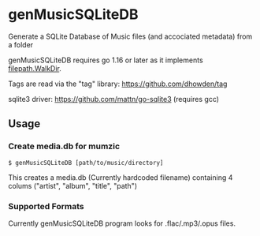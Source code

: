 # genMusicSQLiteDB
Generate a SQLite Database of Music files (and accociated metadata) from a folder

genMusicSQLiteDB requires go 1.16 or later as it implements [filepath.WalkDir](https://pkg.go.dev/path/filepath#WalkDir).

Tags are read via the "tag" library: https://github.com/dhowden/tag

sqlite3 driver: https://github.com/mattn/go-sqlite3 (requires gcc)

## Usage

### Create media.db for mumzic
`$ genMusicSQLiteDB [path/to/music/directory]`

This creates a media.db (Currently hardcoded filename) containing 4 colums ("artist", "album", "title", "path")

### Supported Formats
Currently genMusicSQLiteDB program looks for .flac/.mp3/.opus files.
